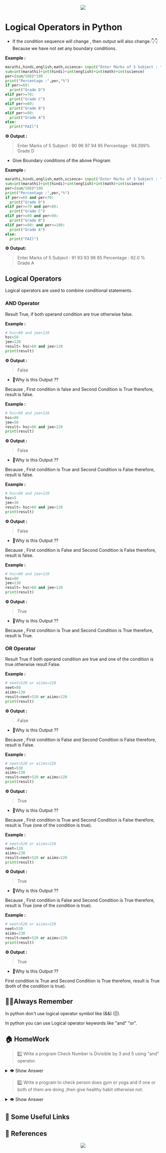 <!-- HEADER -->
<p align="center">
  <img  src="./../assets/header.png?" />
</p>

# Logical Operators in Python


* If the condition sequence will change , then output will also change.👇👇 Because we have not set any boundary conditions.

**Example :**
```python
marathi,hindi,english,math,science= input("Enter Marks of 5 Subject : ").split()
sum=int(marathi)+int(hindi)+int(english)+int(math)+int(science)
per=(sum/500)*100
print("Percentage :",per,"%")
if per>=60:
  print("Grade D")  
elif per>=70:
  print("Grade C")
elif per>=80:
  print("Grade B")
elif per>=90:
  print("Grade A")
else:
  print("FAIl")
  ```

**⚙️ Output :**
>Enter Marks of 5 Subject : 90 96 97 94 95
>Percentage : 94.399%          
>Grade D


* Give Boundary conditions of the above Program 

**Example :**
```python
marathi,hindi,english,math,science= input("Enter Marks of 5 Subject : ").split()
sum=int(marathi)+int(hindi)+int(english)+int(math)+int(science)
per=(sum/500)*100
print("Percentage :",per,"%")
if per>=60 and per<70:
  print("Grade D")
elif per>=70 and per<80:
  print("Grade C")
elif per>=80 and per<90:
  print("Grade B")
elif per>=90: and per<=100:
  print("Grade A")
else:
  print("FAIl")

```
**⚙️ Output:**
>Enter Marks of 5 Subject : 91 93 93 98 85
>Percentage : 92.0 %   
>Grade A


## Logical Operators 

Logical operators are used to combine conditional statements.

### AND Operator

Result True, if both operand condition are true otherwise false.

**Example :**
```python
# hsc>60 and jee>120
hsc=50
jee=120
result= hsc>60 and jee>120
print(result)

```
**⚙️ Output :**
>False
* 🤔Why is this Output ??

Because , First condition is false and Second Condition is True therefore, result is false.

**Example :**
```python
# hsc>60 and jee>120
hsc=80
jee=50
result= hsc>60 and jee>120
print(result)
```
**⚙️ Output :**
> False
* 🤔Why is this Output ??

Because , First condition is True and Second Condition is False therefore, result is false.

**Example :**
```python
# hsc>60 and jee>120
hsc=5
jee=30
result= hsc>60 and jee>120
print(result)
```
**⚙️ Output :**
>False
* 🤔Why is this Output ??

Because , First condition is False and Second Condition is False therefore, result is false.

**Example :**
```python
# hsc>60 and jee>120
hsc=80
jee=130
result= hsc>60 and jee>120
print(result)
```
**⚙️ Output :**
>True
* 🤔Why is this Output ??

Because , First condition is True and Second Condition is True therefore, result is True.

### OR Operator

Result True if both operand condition are true and one of the condition is true otherwise result False.

**Example :**
```python
# neet>520 or aiims>220
neet=80
aiims=130
result=neet>520 or aiims>220
print(result)
```
**⚙️ Output :**
>False
* 🤔Why is this Output ??

Because , First condition is False and Second Condition is False therefore, result is False.

**Example :**
```python
# neet>520 or aiims>220
neet=530
aiims=130
result=neet>520 or aiims>220
print(result)
```
**⚙️ Output :**
>True 
* 🤔Why is this Output ??

Because ,  First condition is True and Second Condition is False therefore, result is True (one of the condition is true).

**Example :**
```python
# neet>520 or aiims>220
neet=120
aiims=230
result=neet>520 or aiims>220
print(result)
```
**⚙️ Output :**
>True
* 🤔Why is this Output ??

Because , First condition is False and Second Condition is True therefore, result is True (one of the condition is true).

**Example :**
```python
# neet>520 or aiims>220
neet=530
aiims=230
result=neet>520 or aiims>220
print(result)
```
**⚙️ Output :**
>True
* 🤔Why is this Output ??

 First condition is True and Second Condition is True therefore, result is True (both of the condition is true).


## 🧠📝Always Remember

In python don't use logical operator symbol like (&&) (||).

In python you can use Logical operator keywords like "and" "or".

## 🏠 HomeWork
>1️⃣ Write a program Check Number is Divisible by 3 and 5 using "and" operator.
<details>
  <summary>👁 Show Answer</summary>

  <p>
  
```python

number = int(input(" Please Enter any Positive Integer : "))

if((number % 3 == 0) and (number % 5 == 0)):
    print("Given Number {0} is Divisible by 3 and 5".format(number))
else:
    print("Given Number {0} is Not Divisible by 3 and 5 ".format(number))
```
  </p>

</details>

>2️⃣ Write a program to check person does gym or yoga and if one or both of them are doing ,then give healthy habit otherwise not.

<details>
  <summary>👁 Show Answer</summary>

  <p>
  
```python
exercise1=input("Enter your Exercise 1 name :")
exercise2=input("Enter your Exercise 2 name :")
if exercise1=="gym" or exercise1=="yoga" or exercise2=="gym" or exercise2=="yoga":
  print("Healthy life")
else :
  print("Not Healthy life")
```
  </p>

</details>

## 🔗 Some Useful Links

## 📖 References

<!-- FOOTER -->
<p align="center">
  <img  src="./../assets/footer.png" />
</p>  